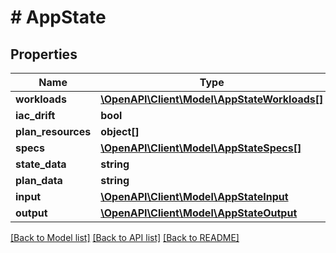 # # AppState

## Properties

Name | Type | Description | Notes
------------ | ------------- | ------------- | -------------
**workloads** | [**\OpenAPI\Client\Model\AppStateWorkloads[]**](AppStateWorkloads.md) |  | [optional]
**iac_drift** | **bool** |  | [optional]
**plan_resources** | **object[]** |  | [optional]
**specs** | [**\OpenAPI\Client\Model\AppStateSpecs[]**](AppStateSpecs.md) |  | [optional]
**state_data** | **string** |  | [optional]
**plan_data** | **string** |  | [optional]
**input** | [**\OpenAPI\Client\Model\AppStateInput**](AppStateInput.md) |  | [optional]
**output** | [**\OpenAPI\Client\Model\AppStateOutput**](AppStateOutput.md) |  | [optional]

[[Back to Model list]](../../README.md#models) [[Back to API list]](../../README.md#endpoints) [[Back to README]](../../README.md)
